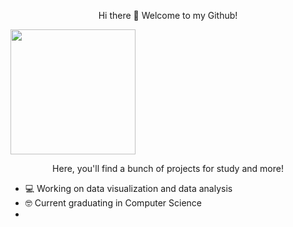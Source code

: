 <p align="center">
  Hi there 👋 Welcome to my Github!
</p>
<img src="https://i.pinimg.com/736x/45/29/0d/45290ddb061a266e0767bc290218b62d.jpg" width="200" style="display:inline-block;">
</p>
<p align="center">
  Here, you'll find a bunch of projects for study and more!
  </span>

  - 💻 Working on data visualization and data analysis
  - 🤓 Current graduating in Computer Science
  - 




